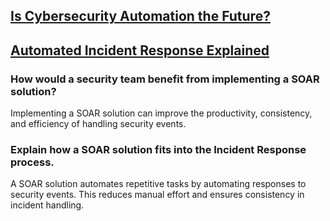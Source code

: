 ## [Is Cybersecurity Automation the Future?](https://www.forbes.com/sites/forbestechcouncil/2019/08/20/is-cybersecurity-automation-the-future/?sh=396f945a589c)
## [Automated Incident Response Explained](https://cybersecurity.att.com/blogs/security-essentials/automated-incident-response-in-action-7-killer-use-cases)

### How would a security team benefit from implementing a SOAR solution?
Implementing a SOAR solution can improve the productivity, consistency, and efficiency of handling security events.
### Explain how a SOAR solution fits into the Incident Response process.
A SOAR solution automates repetitive tasks by automating responses to security events. This reduces manual effort and ensures consistency in incident handling.
